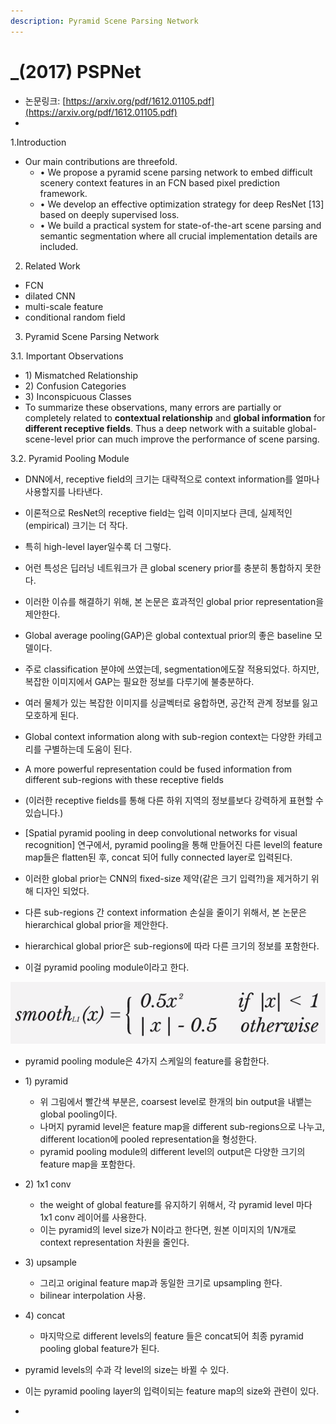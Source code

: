 ```yaml
---
description: Pyramid Scene Parsing Network
---
```


# \_\(2017\) PSPNet

* 논문링크: [https://arxiv.org/pdf/1612.01105.pdf](https://arxiv.org/pdf/1612.01105.pdf)
* 




1.Introduction

* Our main contributions are threefold. 
  * • We propose a pyramid scene parsing network to embed difficult scenery context features in an FCN based pixel prediction framework. 
  * • We develop an effective optimization strategy for deep ResNet \[13\] based on deeply supervised loss. 
  * • We build a practical system for state-of-the-art scene parsing and semantic segmentation where all crucial implementation details are included.





2. Related Work

* FCN
* dilated CNN
* multi-scale feature
* conditional random field

3. Pyramid Scene Parsing Network

3.1. Important Observations

* 1\) Mismatched Relationship
* 2\) Confusion Categories
* 3\) Inconspicuous Classes
* To summarize these observations, many errors are partially or completely related to **contextual relationship** and **global information** for **different receptive fields**. Thus a deep network with a suitable global-scene-level prior can much improve the performance of scene parsing.

3.2. Pyramid Pooling Module

* DNN에서,  receptive field의 크기는 대략적으로 context information를 얼마나 사용할지를 나타낸다.
* 이론적으로 ResNet의 receptive field는 입력 이미지보다 큰데, 실제적인\(empirical\) 크기는 더 작다.
* 특히 high-level layer일수록 더 그렇다.
* 어런 특성은 딥러닝 네트워크가 큰 global scenery prior를 충분히 통합하지 못한다.
* 이러한 이슈를 해결하기 위해, 본 논문은 효과적인 global prior representation을 제안한다.



* Global average pooling\(GAP\)은 global contextual prior의 좋은 baseline 모델이다.
* 주로 classification 분야에 쓰였는데, segmentation에도잘 적용되었다. 하지만, 복잡한 이미지에서 GAP는 필요한 정보를 다루기에 불충분하다.
* 여러 물체가 있는 복잡한 이미지를 싱글벡터로 융합하면, 공간적 관계 정보를 잃고 모호하게 된다.
* Global context information along with sub-region context는 다양한 카테고리를 구별하는데 도움이 된다.
* A more powerful representation could be fused information from different sub-regions with these receptive fields
* \(이러한 receptive fields를 통해 다른 하위 지역의 정보를보다 강력하게 표현할 수 있습니다.\)



* \[Spatial pyramid pooling in deep convolutional networks for visual recognition\] 연구에서, pyramid pooling을 통해 만들어진 다른 level의 feature map들은 flatten된 후, concat 되어 fully connected layer로 입력된다.
* 이러한 global prior는 CNN의 fixed-size 제약\(같은 크기 입력?!\)을 제거하기 위해 디자인 되었다.
* 다른 sub-regions 간 context information 손실을 줄이기 위해서, 본 논문은 hierarchical global prior을 제안한다.
* hierarchical global prior은 sub-regions에 따라 다른 크기의 정보를 포함한다. 
* 이걸 pyramid pooling module이라고 한다.

![pyramid pooling module](../.gitbook/assets/image%20%2854%29.png)

* pyramid pooling module은  4가지 스케일의 feature를 융합한다.
* 1\) pyramid
  * 위 그림에서 빨간색 부분은,  coarsest level로 한개의 bin output을 내뱉는 global pooling이다.
  * 나머지 pyramid level은 feature map을 different sub-regions으로 나누고, different location에 pooled representation을 형성한다.
  * pyramid pooling module의 different level의 output은 다양한 크기의 feature map을 포함한다.
* 2\) 1x1 conv
  * the weight of global feature를 유지하기 위해서, 각 pyramid level 마다 1x1 conv 레이어를 사용한다. 
  * 이는 pyramid의 level size가 N이라고 한다면,  원본 이미지의 1/N개로 context representation 차원을 줄인다.
* 3\) upsample
  * 그리고 original feature map과 동일한 크기로 upsampling 한다.
  *  bilinear interpolation 사용.
* 4\) concat
  * 마지막으로 different levels의 feature 들은 concat되어 최종 pyramid pooling global feature가 된다.



* pyramid levels의 수과 각 level의 size는 바뀔 수 있다.
* 이는 pyramid pooling layer의 입력이되는 feature map의 size와 관련이 있다.
* 
 



